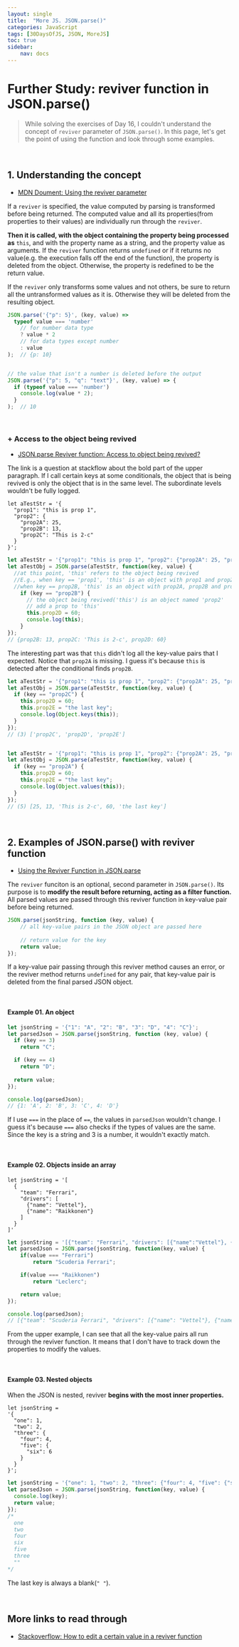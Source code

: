 ```yaml
---
layout: single
title:  "More JS. JSON.parse()"
categories: JavaScript
tags: [30DaysOfJS, JSON, MoreJS]
toc: true
sidebar:
    nav: docs
---
```


# Further Study: reviver function in JSON.parse()

> While solving the exercises of Day 16, I couldn't understand the concept of `reviver` parameter of `JSON.parse()`. In this page, let's get the point of using the function and look through some examples.
<br>

## 1. Understanding the concept
+ [MDN Doument: Using the reviver parameter][1]

If a `reviver` is specified, the value computed by parsing is transformed before being returned. The computed value and all its properties(from properties to their values) are individually run through the `reviver`.
<br>

**Then it is called, with the object containing the property being processed as** `this`, and with the property name as a string, and the property value as arguments. If the `reviver` function returns `undefined` or if it returns no value(e.g. the execution falls off the end of the function), the property is deleted from the object. Otherwise, the property is redefined to be the return value.
<br>

If the `reviver` only transforms some values and not others, be sure to return all the untransformed values as it is. Otherwise they will be deleted from the resulting object.

```js
JSON.parse('{"p": 5}', (key, value) =>
  typeof value === 'number'
    // for number data type
    ? value * 2
    // for data types except number
    : value
);  // {p: 10}


// the value that isn't a number is deleted before the output
JSON.parse('{"p": 5, "q": "text"}', (key, value) => {
  if (typeof value === 'number') 
    console.log(value * 2);
  }
);  // 10
```
<br>

### + Access to the object being revived

+ [JSON.parse Reviver function: Access to object being revived?][3]

The link is a question at stackflow about the bold part of the upper paragraph. If I call certain keys at some conditionals, the object that is being revived is only the object that is in the same level. The subordinate levels wouldn't be fully logged.

```
let aTestStr = '{
  "prop1": "this is prop 1", 
  "prop2": {
    "prop2A": 25, 
    "prop2B": 13, 
    "prop2C": "This is 2-c"
  }
}';
```

```js
let aTestStr = '{"prop1": "this is prop 1", "prop2": {"prop2A": 25, "prop2B": 13, "prop2C": "This is 2-c"}}';
let aTestObj = JSON.parse(aTestStr, function(key, value) {
  //at this point, 'this' refers to the object being revived
  //E.g., when key == 'prop1', 'this' is an object with prop1 and prop2
  //when key == prop2B, 'this' is an object with prop2A, prop2B and prop2C
    if (key == "prop2B") {
      // the object being revived('this') is an object named 'prop2'
      // add a prop to 'this'
      this.prop2D = 60;
      console.log(this);
    }
});
// {prop2B: 13, prop2C: 'This is 2-c', prop2D: 60}
```
The interesting part was that `this` didn't log all the key-value pairs that I expected. Notice that `prop2A` is missing. I guess it's because `this` is detected after the conditional finds `prop2B`. 
<br>

```js
let aTestStr = '{"prop1": "this is prop 1", "prop2": {"prop2A": 25, "prop2B": 13, "prop2C": "This is 2-c"}}';
let aTestObj = JSON.parse(aTestStr, function(key, value) {
  if (key == "prop2C") {
    this.prop2D = 60;
    this.prop2E = "the last key";
    console.log(Object.keys(this));
  }
});
// (3) ['prop2C', 'prop2D', 'prop2E']


let aTestStr = '{"prop1": "this is prop 1", "prop2": {"prop2A": 25, "prop2B": 13, "prop2C": "This is 2-c"}}';
let aTestObj = JSON.parse(aTestStr, function(key, value) {
  if (key == "prop2A") {
    this.prop2D = 60;
    this.prop2E = "the last key";
    console.log(Object.values(this));
  }
});
// (5) [25, 13, 'This is 2-c', 60, 'the last key']
```

<br>

## 2. Examples of JSON.parse() with reviver function

+ [Using the Reviver Function in JSON.parse][2]

The `reviver` funciton is an optional, second parameter in `JSON.parse()`. Its purpose is to **modify the result before returning, acting as a filter function.** All parsed values are passed through this reviver function in key-value pair before being returned.
<br>

```js
JSON.parse(jsonString, function (key, value) {
 	// all key-value pairs in the JSON object are passed here
	
	// return value for the key
	return value;
});
```
If a key-value pair passing through this reviver method causes an error, or the reviver method returns `undefined` for any pair, that key-value pair is deleted from the final parsed JSON object.

<br>

#### Example 01. An object

```js
let jsonString = '{"1": "A", "2": "B", "3": "D", "4": "C"}';
let parsedJson = JSON.parse(jsonString, function (key, value) {
  if (key == 3) 
    return "C";

  if (key == 4)
    return "D";
  
  return value;
});

console.log(parsedJson);
// {1: 'A', 2: 'B', 3: 'C', 4: 'D'}
```
If I use `===` in the place of `==`, the values in `parsedJson` wouldn't change. I guess it's because `===` also checks if the types of values are the same. Since the key is a string and 3 is a number, it wouldn't exactly match.

<br>

#### Example 02. Objects inside an array

```
let jsonString = '[
  {
    "team": "Ferrari", 
    "drivers": [
      {"name": "Vettel"}, 
      {"name": "Raikkonen"}
    ]
  }
]'
```

```js
let jsonString = '[{"team": "Ferrari", "drivers": [{"name":"Vettel"}, {"name":"Raikkonen"}]}]';
let parsedJson = JSON.parse(jsonString, function(key, value) {
    if(value === "Ferrari")
        return "Scuderia Ferrari";

    if(value === "Raikkonen")
        return "Leclerc";

    return value; 
});

console.log(parsedJson);
// [{"team": "Scuderia Ferrari", "drivers": [{"name": "Vettel"}, {"name": "Leclerc"}]}]
```
From the upper example, I can see that all the key-value pairs all run through the reviver function. It means that I don't have to track down the properties to modify the values.

<br>

#### Example 03. Nested objects

When the JSON is nested, reviver **begins with the most inner properties.** 

```
let jsonString = 
'{
  "one": 1,
  "two": 2, 
  "three": {
    "four": 4, 
    "five": {
      "six": 6
    }
  }
}';
```
```js
let jsonString = '{"one": 1, "two": 2, "three": {"four": 4, "five": {"six": 6}}}';
let parsedJson = JSON.parse(jsonString, function(key, value) {
  console.log(key);
  return value;
});
/*
  one
  two
  four
  six
  five
  three
  ""
*/
```
The last key is always a blank(`" "`).

<br>

## More links to read through

+ [Stackoverflow: How to edit a certain value in a reviver function][4]

<br>





[1]: https://developer.mozilla.org/en-US/docs/Web/JavaScript/Reference/Global_Objects/JSON/parse#using_the_reviver_parameter
[2]: https://usefulangle.com/post/112/json-parse-reviver-function
[3]: https://stackoverflow.com/questions/55688816/json-parse-reviver-function-access-to-object-being-revived
[4]: https://stackoverflow.com/questions/24374186/json-parse-using-reviver-function
[5]: https://stackoverflow.com/questions/208105/how-do-i-remove-a-property-from-a-javascript-object
